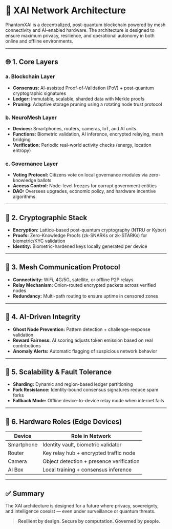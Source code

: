# 🧠 XAI Network Architecture

PhantomXAI is a decentralized, post-quantum blockchain powered by mesh connectivity and AI-enabled hardware. The architecture is designed to ensure maximum privacy, resilience, and operational autonomy in both online and offline environments.

---

## 🌐 1. Core Layers

### a. Blockchain Layer
- **Consensus:** AI-assisted Proof-of-Validation (PoV) + post-quantum cryptographic signatures
- **Ledger:** Immutable, scalable, sharded data with Merkle proofs
- **Pruning:** Adaptive storage pruning using a rotating node trust protocol

### b. NeuroMesh Layer
- **Devices:** Smartphones, routers, cameras, IoT, and AI units
- **Functions:** Biometric validation, AI inference, encrypted relaying, mesh bridging
- **Verification:** Periodic real-world activity checks (energy, location entropy)

### c. Governance Layer
- **Voting Protocol:** Citizens vote on local governance modules via zero-knowledge ballots
- **Access Control:** Node-level freezes for corrupt government entities
- **DAO:** Oversees upgrades, economic policy, and hardware incentive algorithms

---

## 🔐 2. Cryptographic Stack

- **Encryption:** Lattice-based post-quantum cryptography (NTRU or Kyber)
- **Proofs:** Zero-Knowledge Proofs (zk-SNARKs or zk-STARKs) for biometric/KYC validation
- **Identity:** Biometric-hardened keys locally generated per device

---

## 📡 3. Mesh Communication Protocol

- **Connectivity:** WiFi, 4G/5G, satellite, or offline P2P relays
- **Relay Mechanism:** Onion-routed encrypted packets across verified nodes
- **Redundancy:** Multi-path routing to ensure uptime in censored zones

---

## 🧠 4. AI-Driven Integrity

- **Ghost Node Prevention:** Pattern detection + challenge-response validation
- **Reward Fairness:** AI scoring adjusts token emission based on real contributions
- **Anomaly Alerts:** Automatic flagging of suspicious network behavior

---

## 🧪 5. Scalability & Fault Tolerance

- **Sharding:** Dynamic and region-based ledger partitioning
- **Fork Resistance:** Identity-bound consensus signatures reduce spam forks
- **Fallback Mode:** Offline device-to-device relay mode when internet fails

---

## 🧭 6. Hardware Roles (Edge Devices)

| Device        | Role in Network                         |
|---------------|------------------------------------------|
| Smartphone    | Identity vault, biometric validator      |
| Router        | Key relay hub + encrypted traffic node   |
| Camera        | Object detection + presence verification |
| AI Box        | Local training + consensus inference     |

---

## ✅ Summary
The XAI architecture is designed for a future where privacy, sovereignty, and intelligence coexist — even under surveillance or quantum threats.

> **Resilient by design. Secure by computation. Governed by people.**
